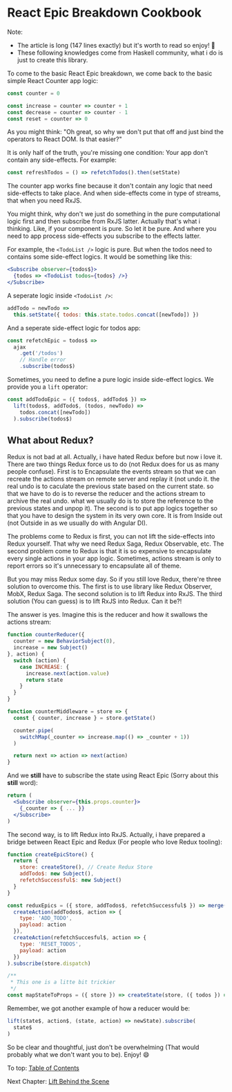 # React Epic Breakdown Cookbook

Note:

- The article is long (147 lines exactly) but it's worth to read so enjoy! 🤣
- These following knowledges come from Haskell community, what i do is just to create this library.

To come to the basic React Epic breakdown, we come back to the basic simple React Counter app logic:

```jsx
const counter = 0

const increase = counter => counter + 1
const decrease = counter => counter - 1
const reset = counter => 0
```

As you might think: "Oh great, so why we don't put that off and just bind the operators to React DOM. Is that easier?"

It is only half of the truth, you're missing one condition: Your app don't contain any side-effects. For example:

```js
const refreshTodos = () => refetchTodos().then(setState)
```

The counter app works fine because it don't contain any logic that need side-effects to take place. And when side-effects come in type of streams, that when you need RxJS.

You might think, why don't we just do something in the pure computational logic first and then subscribe from RxJS latter. Actually that's what i thinking. Like, if your component is pure. So let it be pure. And where you need to app process side-effects you subscribe to the effects latter.

For example, the `<TodoList />` logic is pure. But when the todos need to contains some side-effect logics. It would be something like this:

```jsx
<Subscribe observer={todos$}>
  {todos => <TodoList todos={todos} />}
</Subscribe>
```

A seperate logic inside `<TodoList />`:

```jsx
addTodo = newTodo =>
  this.setState({ todos: this.state.todos.concat([newTodo]) })
```

And a seperate side-effect logic for todos app:

```jsx
const refetchEpic = todos$ =>
  ajax
    .get('/todos')
    // Handle error
    .subscribe(todos$)
```

Sometimes, you need to define a pure logic inside side-effect logics. We provide you a `lift` operator:

```jsx
const addTodoEpic = ({ todos$, addTodo$ }) =>
  lift(todos$, addTodo$, (todos, newTodo) =>
    todos.concat([newTodo])
  ).subscribe(todos$)
```

## What about Redux?

Redux is not bad at all. Actually, i have hated Redux before but now i love it. There are two things Redux force us to do (not Redux does for us as many people confuse). First is to Encapsulate the events stream so that we can recreate the actions stream on remote server and replay it (not undo it. the real undo is to caculate the previous state based on the current state. so that we have to do is to reverse the reducer and the actions stream to archive the real undo. what we usually do is to store the reference to the previous states and unpop it). The second is to put app logics together so that you have to design the system in its very own core. It is from Inside out (not Outside in as we usually do with Angular DI).

The problems come to Redux is first, you can not lift the side-effects into Redux yourself. That why we need Redux Saga, Redux Observable, etc. The second problem come to Redux is that it is so expensive to encapsulate every single actions in your app logic. Sometimes, actions stream is only to report errors so it's unnecessary to encapsulate all of theme.

But you may miss Redux some day. So if you still love Redux, there're three solution to overcome this. The first is to use library like Redux Observer, MobX, Redux Saga. The second solution is to lift Redux into RxJS. The third solution (You can guess) is to lift RxJS into Redux. Can it be?!

The answer is yes. Imagine this is the reducer and how it swallows the actions stream:

```js
function counterReducer({
  counter = new BehaviorSubject(0),
  increase = new Subject()
}, action) {
  switch (action) {
    case INCREASE: {
      increase.next(action.value)
      return state
    }
  }
}

function counterMiddleware = store => {
  const { counter, increase } = store.getState()

  counter.pipe(
    switchMap(_counter => increase.map(() => _counter + 1))
  )

  return next => action => next(action)
}
```

And we **still** have to subscribe the state using React Epic (Sorry about this **still** word):

```jsx
return (
  <Subscribe observer={this.props.counter}>
    {_counter => { ... }}
  </Subscribe>
)
```

The second way, is to lift Redux into RxJS. Actually, i have prepared a bridge between React Epic and Redux (For people who love Redux tooling):

```jsx
function createEpicStore() {
  return {
    store: createStore(), // Create Redux Store
    addTodo$: new Subject(),
    refetchSuccessful$: new Subject()
  }
}

const reduxEpics = ({ store, addTodos$, refetchSuccessful$ }) => merge(
  createAction(addTodos$, action => {
    type: 'ADD_TODO',
    payload: action
  }),
  createAction(refetchSuccesful$, action => {
    type: 'RESET_TODOS',
    payload: action
  })
).subscribe(store.dispatch)

/**
 * This one is a litte bit trickier
 */
const mapStateToProps = ({ store }) => createState(store, ({ todos }) => ({ todos }))
```

Remember, we got another example of how a reducer would be:

```jsx
lift(state$, action$, (state, action) => newState).subscribe(
  state$
)
```

So be clear and thoughtful, just don't be overwhelming (That would probably what we don't want you to be). Enjoy! 😄

To top: [Table of Contents](Wiki.md)

Next Chapter: [Lift Behind the Scene](LiftBehindTheScene.md)
